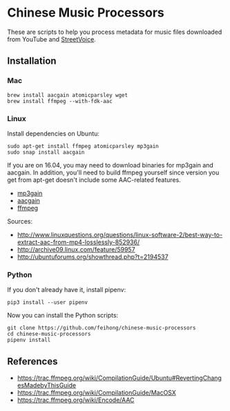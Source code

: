 # Chinese Music Processors

These are scripts to help you process metadata for music files downloaded from YouTube and [StreetVoice](https://streetvoice.com).

## Installation

### Mac

```
brew install aacgain atomicparsley wget
brew install ffmpeg --with-fdk-aac
```

### Linux

Install dependencies on Ubuntu:

```
sudo apt-get install ffmpeg atomicparsley mp3gain
sudo snap install aacgain
```

If you are on 16.04, you may need to download binaries for mp3gain and aacgain. In addition, you'll need to build ffmpeg yourself since version you get from apt-get doesn't include some AAC-related features.

- [mp3gain](https://pkgs.org/ubuntu-14.04/ubuntu-universe-amd64/mp3gain_1.5.2-r2-6_amd64.deb.html)
- [aacgain](https://launchpad.net/~stefanobalocco/+archive/ubuntu/ppa/+packages)
- [ffmpeg](https://github.com/feihong/feihong-setup/blob/master/ubuntu/compile_ffmpeg.sh)

Sources:

- http://www.linuxquestions.org/questions/linux-software-2/best-way-to-extract-aac-from-mp4-losslessly-852936/
- http://archive09.linux.com/feature/59957
- http://ubuntuforums.org/showthread.php?t=2194537

### Python

If you don't already have it, install pipenv:

```
pip3 install --user pipenv
```

Now you can install the Python scripts:

```
git clone https://github.com/feihong/chinese-music-processors
cd chinese-music-processors
pipenv install
```

## References

- https://trac.ffmpeg.org/wiki/CompilationGuide/Ubuntu#RevertingChangesMadebyThisGuide
- https://trac.ffmpeg.org/wiki/CompilationGuide/MacOSX
- https://trac.ffmpeg.org/wiki/Encode/AAC
